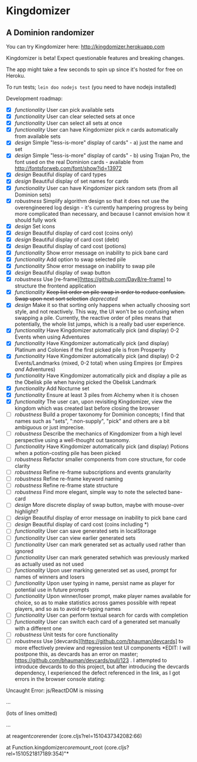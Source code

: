 # Kingdomizer
## A Dominion randomizer

You can try Kingdomizer here: http://kingdomizer.herokuapp.com

Kingdomizer is beta! Expect questionable features and breaking changes.

The app might take a few seconds to spin up since it's hosted for free on Heroku.

To run tests; `lein doo nodejs test` (you need to have nodejs installed)


Development roadmap:


- [x] _functionality_ User can pick available sets 
- [x] _functionality_ User can clear selected sets at once
- [x] _functionality_ User can select all sets at once
- [x] _functionality_ User can have Kingdomizer pick _n_ cards automatically from available sets
- [x] _design_ Simple "less-is-more" display of cards" - a) just the name and set
- [x] _design_ Simple "less-is-more" display of cards" - b) using Trajan Pro, the font used on the real Dominion cards - available from http://fontsforweb.com/font/show?id=13972
- [x] _design_ Beautiful display of card types
- [x] _design_ Beautiful display of set names for cards
- [x] _functionality_ User can have Kingdomizer pick random sets (from all Dominion sets)
- [x] _robustness_ Simplify algorithm design so that it does not use the overengineered log design - it's currently hampering progress by being more complicated than necessary, and because I cannot envision how it should fully work 
- [x] _design_ Set icons
- [x] _design_ Beautiful display of card cost (coins only)
- [x] _design_ Beautiful display of card cost (debt)
- [x] _design_ Beautiful display of card cost (potions)
- [x] _functionality_ Show error message on inability to pick bane card
- [x] _functionality_ Add option to swap selected pile
- [x] _functionality_ Show error message on inability to swap pile
- [x] _design_ Beautiful display of swap button
- [x] _robustness_ Use [re-frame][https://github.com/Day8/re-frame] to structure the frontend application
- [x] _functionality_ ~~Keep list order on pile swap in order to reduce confusion. Swap upon next sort selection~~ _deprecated_
- [x] _design_ Make it so that sorting only happens when actually choosing sort style, and not reactively. This way, the UI won't be so confusing when swapping a pile. Currently, the reactive order of piles means that potentially, the whole list jumps, which is a really bad user experience.
- [x] _functionality_ Have Kingdomizer automatically pick (and display) 0-2 Events when using Adventures
- [x] _functionality_ Have Kingdomizer automatically pick (and display) Platinum and Colonies if the first picked pile is from Prosperity
- [x] _functionality_ Have Kingdomizer automatically pick (and display) 0-2 Events/Landmarks (mixed, 0-2 total) when using Empires (or Empires _and_ Adventures)
- [x] _functionality_ Have Kingdomizer automatically pick and display a pile as the Obelisk pile when having picked the Obelisk Landmark
- [x] _functionality_ Add Nocturne set
- [x] _functionality_ Ensure at least 3 piles from Alchemy when it is chosen
- [x] _functionality_ The user can, upon revisiting Kingdomizer, view the kingdom which was created last before closing the browser
- [ ] _robustness_ Build a proper taxonomy for Dominion concepts; I find that names such as "sets", ":non-supply", "pick" and others are a bit ambiguous or just imprecise. 
- [ ] _robustness_ Describe the mechanics of Kingdomizer from a high level perspective using a well-thought out taxonomy.
- [ ] _functionality_ Have Kingdomizer automatically pick (and display) Potions when a potion-costing pile has been picked
- [ ] _robustness_ Refactor smaller components from core structure, for code clarity
- [ ] _robustness_ Refine re-frame subscriptions and events granularity
- [ ] _robustness_ Refine re-frame keyword naming
- [ ] _robustness_ Refine re-frame state structure
- [ ] _robustness_ Find more elegant, simple way to note the selected bane-card
- [ ] _design_ More discrete display of swap button, maybe with mouse-over highlight?
- [ ] _design_ Beautiful display of error message on inability to pick bane card
- [ ] _design_ Beautiful display of card cost (coins including *)
- [ ] _functionality_ User can save generated sets in localStorage
- [ ] _functionality_ User can view earlier generated sets
- [ ] _functionality_ User can mark generated set as actually used rather than ignored
- [ ] _functionality_ User can mark generated setwhich was previously marked as actually used as not used 
- [ ] _functionality_ Upon user marking generated set as used, prompt for names of winners and losers
- [ ] _functionality_ Upon user typing in name, persist name as player for potential use in future prompts
- [ ] _functionality_ Upon winner/loser prompt, make player names available for choice, so as to make statistics across games possible with repeat players, and so as to avoid re-typing names
- [ ] _functionality_ User can perform textual search for cards with completion
- [ ] _functionality_ User can switch each card of a generated set manually with a different one
- [ ] _robustness_ Unit tests for core functionality
- [ ] _robustness_ Use [devcards][https://github.com/bhauman/devcards] to more effectively preview and regression test UI components *EDIT: I will postpone this, as devcards has an error on master; https://github.com/bhauman/devcards/pull/123 . I attempted to introduce devcards to do this project, but after introducing the devcards dependency, I experienced the defect referenced in the link, as I got errors in the browser console stating: 

Uncaught Error: js/ReactDOM is missing

... 

(lots of lines omitted)

...

at reagent$core$render (core.cljs?rel=1510437342082:66)

at Function.kingdomizer$core$mount_root (core.cljs?rel=1510521817189:354)"*
